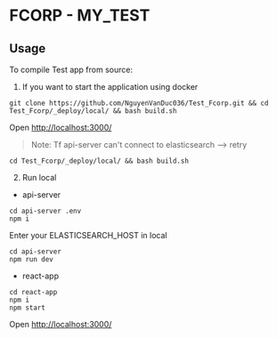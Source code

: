 # FCORP - MY_TEST

## Usage

To compile Test app from source:


1. If you want to start the application using docker
```
git clone https://github.com/NguyenVanDuc036/Test_Fcorp.git && cd Test_Fcorp/_deploy/local/ && bash build.sh
```

Open [http://localhost:3000/](http://localhost:3000/) 

> Note: Tf api-server can't connect to elasticsearch --> retry

```
cd Test_Fcorp/_deploy/local/ && bash build.sh
```

2. Run local
* api-server
```
cd api-server .env
npm i
```
Enter your ELASTICSEARCH_HOST in local
```
cd api-server
npm run dev
```

* react-app
```
cd react-app
npm i
npm start
```
Open [http://localhost:3000/](http://localhost:3000/) 

